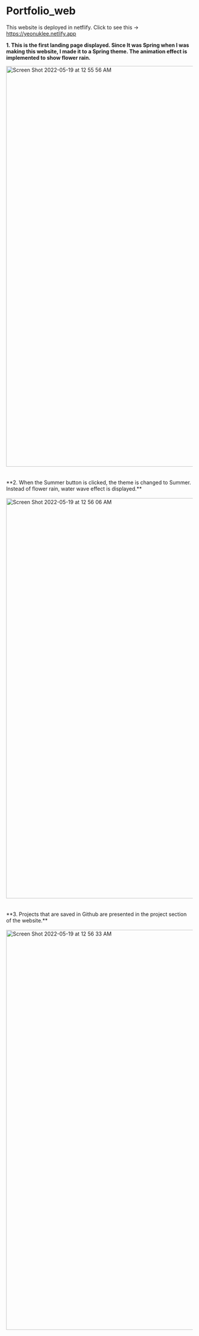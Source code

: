 # Portfolio_web

This website is deployed in netflify. Click to see this -> https://yeonuklee.netlify.app

**1. This is the first landing page displayed. Since It was Spring when I was making this website, I made it to a Spring theme.
The animation effect is implemented to show flower rain.**

<img width="1082" alt="Screen Shot 2022-05-19 at 12 55 56 AM" src="https://user-images.githubusercontent.com/104736314/169243063-fc1a03a4-d3b2-4000-833c-3f0e56e7fc79.png">
<br>
<br>
<br>
**2. When the Summer button is clicked, the theme is changed to Summer. Instead of flower rain, water wave effect is displayed.**
<br>
<br>
<img width="1081" alt="Screen Shot 2022-05-19 at 12 56 06 AM" src="https://user-images.githubusercontent.com/104736314/169242924-ab842ffb-3713-4603-9757-80d35c6b1b6a.png">
<br>
<br>
<br>
**3. Projects that are saved in Github are presented in the project section of the website.**
<br>
<br>
<img width="1080" alt="Screen Shot 2022-05-19 at 12 56 33 AM" src="https://user-images.githubusercontent.com/104736314/169242928-5473a16a-cdf6-4523-a390-34b7e36a46d4.png">
